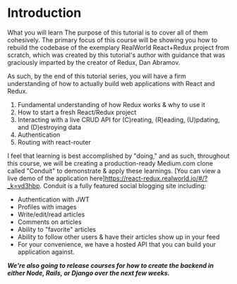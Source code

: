 # Introduction 
What you will learn
The purpose of this tutorial is to cover all of them cohesively. The primary focus of this course will be showing you how to rebuild the codebase of the exemplary RealWorld React+Redux project from scratch, which was created by this tutorial's author with guidance that was graciously imparted by the creator of Redux, Dan Abramov.

As such, by the end of this tutorial series, you will have a firm understanding of how to actually build web applications with React and Redux. 

1. Fundamental understanding of how Redux works & why to use it
2. How to start a fresh React/Redux project
3. Interacting with a live CRUD API for (C)reating, (R)eading, (U)pdating, and (D)estroying data
4. Authentication
5. Routing with react-router

I feel that learning is best accomplished by "doing," and as such, throughout this course, we will be creating a production-ready Medium.com clone called "Conduit" to demonstrate & apply these learnings. [You can view a live demo of the application here]https://react-redux.realworld.io/#/?_k=vd3hbp. Conduit is a fully featured social blogging site including:

- Authentication with JWT
- Profiles with images
- Write/edit/read articles
- Comments on articles
- Ability to "favorite" articles
- Ability to follow other users & have their articles show up in your feed
- For your convenience, we have a hosted API that you can build your application against. 

***We're also going to release courses for how to create the backend in either Node, Rails, or Django over the next few weeks.***
